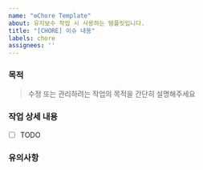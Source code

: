 ```yaml
---
name: "⚙Chore Template"
about: 유지보수 작업 시 사용하는 템플릿입니다.
title: "[CHORE] 이슈 내용"
labels: chore
assignees: ''
---
```


### 목적

> 수정 또는 관리하려는 작업의 목적을 간단히 설명해주세요

### 작업 상세 내용

- [ ] TODO

### 유의사항
